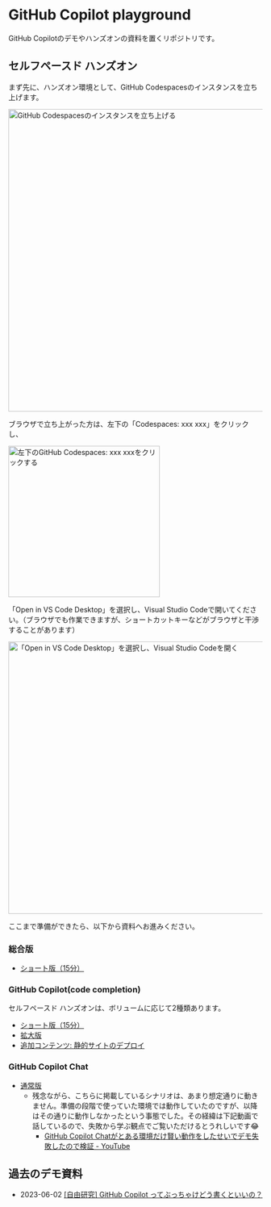 # GitHub Copilot playground

GitHub Copilotのデモやハンズオンの資料を置くリポジトリです。

## セルフペースド ハンズオン

まず先に、ハンズオン環境として、GitHub Codespacesのインスタンスを立ち上げます。

<img src="https://github.com/dzeyelid/github-copilot-playground/assets/977117/47623e12-034e-46b8-b221-cd24199417d5" alt="GitHub Codespacesのインスタンスを立ち上げる" width="600">

ブラウザで立ち上がった方は、左下の「Codespaces: xxx xxx」をクリックし、

<img src="https://github.com/dzeyelid/github-copilot-playground/assets/977117/5dc24be7-deb2-42ab-b1c8-1535368351a6" alt="左下のGitHub Codespaces: xxx xxxをクリックする" width="300">

「Open in VS Code Desktop」を選択し、Visual Studio Codeで開いてください。（ブラウザでも作業できますが、ショートカットキーなどがブラウザと干渉することがあります）

<img src="https://github.com/dzeyelid/github-copilot-playground/assets/977117/e918ed4a-8214-4c0e-a98c-328ccabffb20" alt="「Open in VS Code Desktop」を選択し、Visual Studio Codeを開く" width="540">

ここまで準備ができたら、以下から資料へお進みください。

### 総合版

- [ショート版（15分）](./docs/comprehensive/self-paced-handson/short.md)

### GitHub Copilot(code completion)

セルフペースド ハンズオンは、ボリュームに応じて2種類あります。

- [ショート版（15分）](./docs/code-completion/self-paced-handson/short.md)
- [拡大版](./docs/code-completion/self-paced-handson/advanced.md)
- [追加コンテンツ: 静的サイトのデプロイ](./docs/code-completion/self-paced-handson/deploy-chart.md)

### GitHub Copilot Chat

- [通常版](./docs/chat/self-paced-handson/standard.md)
  - 残念ながら、こちらに掲載しているシナリオは、あまり想定通りに動きません。準備の段階で使っていた環境では動作していたのですが、以降はその通りに動作しなかったという事態でした。その経緯は下記動画で話しているので、失敗から学ぶ観点でご覧いただけるとうれしいです😂
    - [GitHub Copilot Chatがとある環境だけ賢い動作をしたせいでデモ失敗したので検証 - YouTube](https://youtu.be/EIvHkSOTbqo?si=dR9urAA3mmcJtbsp)

## 過去のデモ資料

- 2023-06-02 [[自由研究] GitHub Copilot ってぶっちゃけどう書くといいの？](./docs/code-completion/demo.md)
